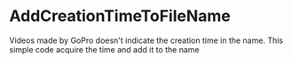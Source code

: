 # AddCreationTimeToFileName
Videos made by GoPro doesn't indicate the creation time in the name. This simple code acquire the time and add it to the name
